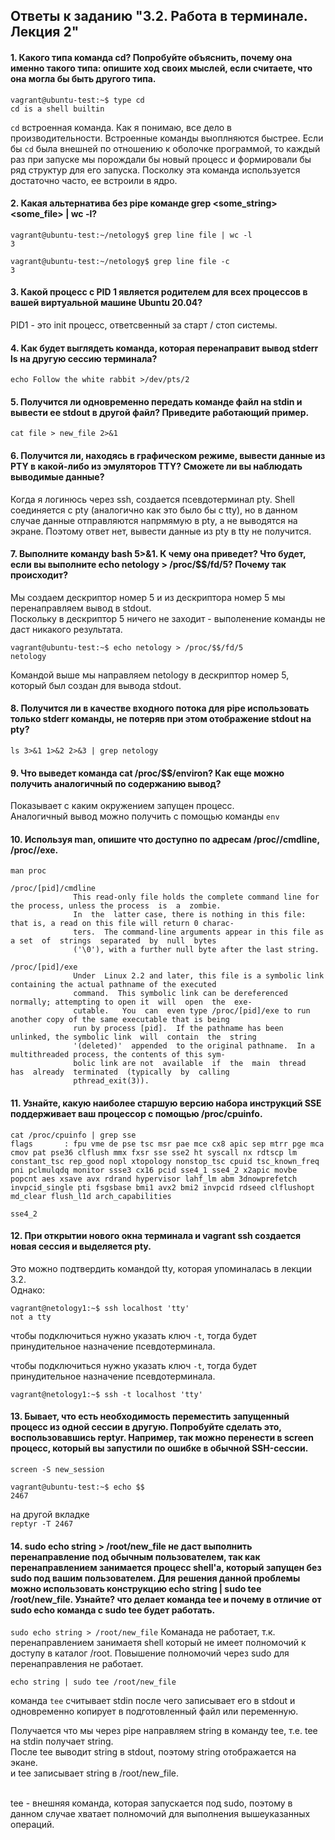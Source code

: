 ## Ответы к заданию "3.2. Работа в терминале. Лекция 2"

#### 1. Какого типа команда cd? Попробуйте объяснить, почему она именно такого типа: опишите ход своих мыслей, если считаете, что она могла бы быть другого типа. <br>
```
vagrant@ubuntu-test:~$ type cd
cd is a shell builtin
```    
`cd` встроенная команда. Как я понимаю, все дело в производительности. Встроенные команды выоплняются быстрее.
Если бы `cd` была внешней по отношению к оболочке программой, то каждый раз при запуске мы порождали бы новый процесс и формировали бы ряд структур для его запуска. Посколку эта команда используется достаточно часто, ее встроили в ядро.

#### 2. Какая альтернатива без pipe команде grep <some_string> <some_file> | wc -l? <br>
```
vagrant@ubuntu-test:~/netology$ grep line file | wc -l
3
```
```
vagrant@ubuntu-test:~/netology$ grep line file -c
3
```


#### 3. Какой процесс с PID 1 является родителем для всех процессов в вашей виртуальной машине Ubuntu 20.04? <br>
PID1 - это init процесс, ответсвенный за старт / стоп системы.


#### 4. Как будет выглядеть команда, которая перенаправит вывод stderr ls на другую сессию терминала? <br>
`echo Follow the white rabbit >/dev/pts/2`


#### 5. Получится ли одновременно передать команде файл на stdin и вывести ее stdout в другой файл? Приведите работающий пример. <br>
`cat file > new_file 2>&1`



#### 6. Получится ли, находясь в графическом режиме, вывести данные из PTY в какой-либо из эмуляторов TTY? Сможете ли вы наблюдать выводимые данные? <br>

Когда я логинюсь через ssh, создается псевдотерминал pty. Shell соединяется с pty (аналогично как это было бы с tty), но в данном случае данные отправляются напрмямую в pty, а не выводятся на экране.
Поэтому ответ нет, вывести данные из pty в tty не получится.

#### 7. Выполните команду bash 5>&1. К чему она приведет? Что будет, если вы выполните echo netology > /proc/$$/fd/5? Почему так происходит? <br>

Мы создаем дескриптор номер 5 и из дескриптора номер 5 мы перенаправляем вывод в stdout.<br>
Поскольку в дескриптор 5 ничего не заходит - выполенение команды не даст никакого результата.<br>

```
vagrant@ubuntu-test:~$ echo netology > /proc/$$/fd/5
netology
```
Командой выше мы направляем netology в дескриптор номер 5, который был создан для вывода stdout.


#### 8. Получится ли в качестве входного потока для pipe использовать только stderr команды, не потеряв при этом отображение stdout на pty? <br>

`ls 3>&1 1>&2 2>&3 | grep netology`

#### 9. Что выведет команда cat /proc/$$/environ? Как еще можно получить аналогичный по содержанию вывод?
Показывает с каким окружением запущен процесс.<br>
Аналогичный вывод можно получить с помощью команды `env`

#### 10. Используя man, опишите что доступно по адресам /proc/<PID>/cmdline, /proc/<PID>/exe.
`man proc`

```
/proc/[pid]/cmdline
              This read-only file holds the complete command line for the process, unless the process  is  a  zombie.
              In  the  latter case, there is nothing in this file: that is, a read on this file will return 0 charac‐
              ters.  The command-line arguments appear in this file as a set  of  strings  separated  by  null  bytes
              ('\0'), with a further null byte after the last string.
```

```
/proc/[pid]/exe
              Under  Linux 2.2 and later, this file is a symbolic link containing the actual pathname of the executed
              command.  This symbolic link can be dereferenced normally; attempting to open it  will  open  the  exe‐
              cutable.   You  can  even type /proc/[pid]/exe to run another copy of the same executable that is being
              run by process [pid].  If the pathname has been unlinked, the symbolic link  will  contain  the  string
              '(deleted)'  appended  to the original pathname.  In a multithreaded process, the contents of this sym‐
              bolic link are not  available  if  the  main  thread  has  already  terminated  (typically  by  calling
              pthread_exit(3)).
```

#### 11. Узнайте, какую наиболее старшую версию набора инструкций SSE поддерживает ваш процессор с помощью /proc/cpuinfo.
```
cat /proc/cpuinfo | grep sse
flags		: fpu vme de pse tsc msr pae mce cx8 apic sep mtrr pge mca cmov pat pse36 clflush mmx fxsr sse sse2 ht syscall nx rdtscp lm constant_tsc rep_good nopl xtopology nonstop_tsc cpuid tsc_known_freq pni pclmulqdq monitor ssse3 cx16 pcid sse4_1 sse4_2 x2apic movbe popcnt aes xsave avx rdrand hypervisor lahf_lm abm 3dnowprefetch invpcid_single pti fsgsbase bmi1 avx2 bmi2 invpcid rdseed clflushopt md_clear flush_l1d arch_capabilities
```

`sse4_2`

#### 12. При открытии нового окна терминала и vagrant ssh создается новая сессия и выделяется pty. <br>
Это можно подтвердить командой tty, которая упоминалась в лекции 3.2. <br>
Однако:

```
vagrant@netology1:~$ ssh localhost 'tty'
not a tty
```

чтобы подключиться нужно указать ключ `-t`, тогда будет принудительное назначение псевдотерминала.

чтобы подключиться нужно указать ключ `-t`, тогда будет принудительное назначение псевдотерминала.

`vagrant@netology1:~$ ssh -t localhost 'tty'`


#### 13. Бывает, что есть необходимость переместить запущенный процесс из одной сессии в другую. Попробуйте сделать это, воспользовавшись reptyr. Например, так можно перенести в screen процесс, который вы запустили по ошибке в обычной SSH-сессии.<br>

`screen -S new_session`

```
vagrant@ubuntu-test:~$ echo $$
2467
```

на другой вкладке <br>
`reptyr -T 2467`

#### 14. sudo echo string > /root/new_file не даст выполнить перенаправление под обычным пользователем, так как перенаправлением занимается процесс shell'а, который запущен без sudo под вашим пользователем. Для решения данной проблемы можно использовать конструкцию echo string | sudo tee /root/new_file. Узнайте? что делает команда tee и почему в отличие от sudo echo команда с sudo tee будет работать. <br>

`sudo echo string > /root/new_file`
Команада не работает, т.к. перенаправлением занимаетя shell который не имеет полномочий к доступу в каталог /root. Повышение полномочий через sudo для перенаправления не работает.

`echo string | sudo tee /root/new_file`

команда `tee` считывает stdin после чего записывает его в stdout и одновременно копирует в подготовленный файл или переменную. <br>

Получается что мы через pipe направляем string в команду tee, т.е. tee на stdin получает string.<br>
После tee выводит string в stdout, поэтому string отображается на экане.<br>
и tee записывает string в /root/new_file.<br><br>

tee - внешняя команда, которая запускается под sudo, поэтому в данном случае хватает полномочий для выполнения вышеуказанных операций.

